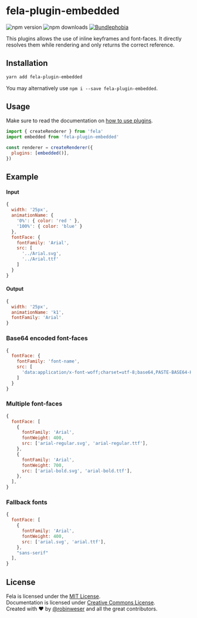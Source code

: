 # fela-plugin-embedded

<img alt="npm version" src="https://badge.fury.io/js/fela-plugin-embedded.svg"> <img alt="npm downloads" src="https://img.shields.io/npm/dm/fela-plugin-embedded.svg"> <a href="https://bundlephobia.com/result?p=fela-plugin-embedded@latest"><img alt="Bundlephobia" src="https://img.shields.io/bundlephobia/minzip/fela-plugin-embedded.svg"></a>

This plugins allows the use of inline keyframes and font-faces. It directly resolves them while rendering and only returns the correct reference.

## Installation

```sh
yarn add fela-plugin-embedded
```

You may alternatively use `npm i --save fela-plugin-embedded`.

## Usage

Make sure to read the documentation on [how to use plugins](http://fela.js.org/docs/advanced/Plugins.html).

```javascript
import { createRenderer } from 'fela'
import embedded from 'fela-plugin-embedded'

const renderer = createRenderer({
  plugins: [embedded()],
})
```

## Example

#### Input

```javascript
{
  width: '25px',
  animationName: {
    '0%': { color: 'red ' },
    '100%': { color: 'blue' }
  },
  fontFace: {
    fontFamily: 'Arial',
    src: [
      '../Arial.svg',
      '../Arial.ttf'
    ]
  }
}
```

#### Output

```javascript
{
  width: '25px',
  animationName: 'k1',
  fontFamily: 'Arial'
}
```

### Base64 encoded font-faces

```javascript
{
  fontFace: {
    fontFamily: 'font-name',
    src: [
      'data:application/x-font-woff;charset=utf-8;base64,PASTE-BASE64-HERE'
    ]
  }
}
```

### Multiple font-faces

```js
{
  fontFace: [
    {
      fontFamily: 'Arial',
      fontWeight: 400,
      src: ['arial-regular.svg', 'arial-regular.ttf'],
    },
    {
      fontFamily: 'Arial',
      fontWeight: 700,
      src: ['arial-bold.svg', 'arial-bold.ttf'],
    },
  ],
}
```

### Fallback fonts

```js
{
  fontFace: [
    {
      fontFamily: 'Arial',
      fontWeight: 400,
      src: ['arial.svg', 'arial.ttf'],
    },
    "sans-serif"
  ],
}
```

## License

Fela is licensed under the [MIT License](http://opensource.org/licenses/MIT).<br>
Documentation is licensed under [Creative Commons License](http://creativecommons.org/licenses/by/4.0/).<br>
Created with ♥ by [@robinweser](http://weser.io) and all the great contributors.
